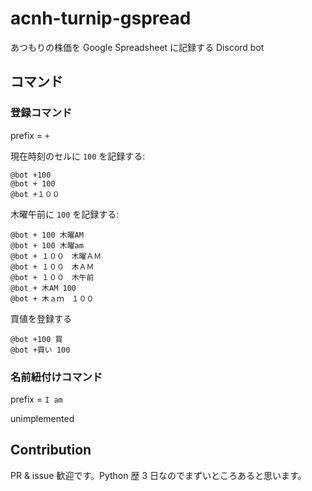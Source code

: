 # acnh-turnip-gspread
あつもりの株価を Google Spreadsheet に記録する Discord bot

## コマンド

### 登録コマンド

prefix = `+`

現在時刻のセルに `100` を記録する:

```
@bot +100
@bot + 100
@bot +１００
```

木曜午前に `100` を記録する:

```
@bot + 100 木曜AM
@bot + 100 木曜am
@bot + １００　木曜ＡＭ
@bot + １００　木ＡＭ
@bot + １００　木午前
@bot + 木AM 100
@bot + 木ａｍ　１００
```

買値を登録する

```
@bot +100 買
@bot +買い 100
```

### 名前紐付けコマンド

prefix = `I am`

unimplemented

## Contribution

PR & issue 歓迎です。Python 歴 3 日なのでまずいところあると思います。
